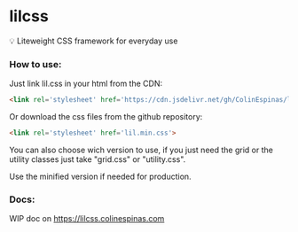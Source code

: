 # lilcss
💡 Liteweight CSS framework for everyday use

### How to use:
Just link lil.css in your html from the CDN:
```html
<link rel='stylesheet' href='https://cdn.jsdelivr.net/gh/ColinEspinas/lilcss/css/lil.min.css'>
```
Or download the css files from the github repository:
```html
<link rel='stylesheet' href='lil.min.css'>
```

You can also choose wich version to use, if you just need the grid or the utility classes just take "grid.css" or "utility.css".

Use the minified version if needed for production. 

### Docs:

WIP doc on https://lilcss.colinespinas.com
